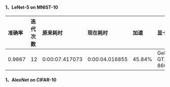 #### 1、LeNet-5 on MNIST-10
 
 
|准确率 |迭代次数|原来耗时       |现在耗时       |加速  |显卡|
|:------|:------|:-------------|:-------------|:-----|:---|
|0.9867 |12     |0:00:07.417073|0:00:04.016855|45.84%|GeForce GTX 860M|

#### 1、AlexNet on CIFAR-10




